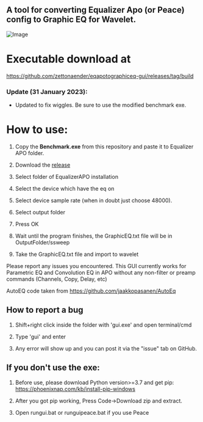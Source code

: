
  

## A tool for converting Equalizer Apo (or Peace) config to Graphic EQ for Wavelet.

![Image](https://i.imgur.com/O6lKxec.png)

# Executable download at

https://github.com/zettonaender/eqapotographiceq-gui/releases/tag/build

  ### Update (31 January 2023):
- Updated to fix wiggles. Be sure to use the modified benchmark exe.

# How to use:

1. Copy the **Benchmark.exe** from this repository and paste it to Equalizer APO folder.

2. Download the [release](https://github.com/zettonaender/eqapotographiceq-gui/releases/tag/build)

3. Select folder of EqualizerAPO installation

4. Select the device which have the eq on

5. Select device sample rate (when in doubt just choose 48000).

7. Select output folder

8. Press OK

9. Wait until the program finishes, the GraphicEQ.txt file will be in OutputFolder/ssweep

10. Take the GraphicEQ.txt file and import to wavelet

  

Please report any issues you encountered. This GUI currently works for Parametric EQ and Convolution EQ in APO without any non-filter or preamp commands (Channels, Copy, Delay, etc)

  

AutoEQ code taken from https://github.com/jaakkopasanen/AutoEq

  

## How to report a bug

1. Shift+right click inside the folder with 'gui.exe' and open terminal/cmd

2. Type 'gui' and enter

3. Any error will show up and you can post it via the "issue" tab on GitHub.

  
  

## If you don't use the exe:

1. Before use, please download Python version>=3.7 and get pip: https://phoenixnap.com/kb/install-pip-windows

2. After you got pip working, Press Code->Download zip and extract.

3. Open rungui.bat or runguipeace.bat if you use Peace